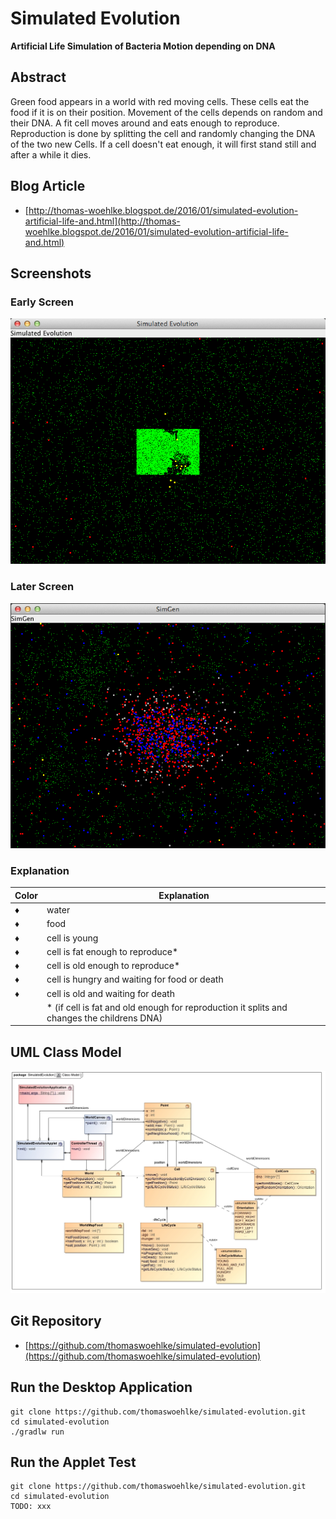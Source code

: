 # Simulated Evolution

**Artificial Life Simulation of Bacteria Motion depending on DNA**

## Abstract

Green food appears in a world with red moving cells. These cells eat the food if it is on their position.
Movement of the cells depends on random and their DNA. A fit cell moves around and eats enough to reproduce.
Reproduction is done by splitting the cell and randomly changing the DNA of the two new Cells.
If a cell doesn't eat enough, it will first stand still and after a while it dies.

## Blog Article 
* [http://thomas-woehlke.blogspot.de/2016/01/simulated-evolution-artificial-life-and.html](http://thomas-woehlke.blogspot.de/2016/01/simulated-evolution-artificial-life-and.html)

## Screenshots

### Early Screen 

![Early Screen](etc/img/screen1.png)

### Later Screen 

![Later Screen](etc/img/screen2.png)

### Explanation
| Color | Explanation |
|-------|-------------|
| <font color="#000000">&diams;</font> | water           |
| <span style="bgcolor:#00FF00">&diams;</span> | food            |
| <span style="bgcolor:#0000FF">&diams;</span> | cell is young   |
| <span style="bgcolor:#FFFF00">&diams;</span> | cell is fat enough to reproduce*   |
| <span style="bgcolor:#FF0000">&diams;</span> | cell is old enough to reproduce*   |
| <span style="bgcolor:#C0C0C0">&diams;</span> | cell is hungry and waiting for food or death   |
| <span style="bgcolor:#404040">&diams;</span> | cell is old and waiting for death   |
| &nbsp; | * (if cell is fat and old enough for reproduction it splits and changes the childrens DNA)   |

## UML Class Model

![UML Class Model](etc/img/Class_Model.jpg)

## Git Repository
* [https://github.com/thomaswoehlke/simulated-evolution](https://github.com/thomaswoehlke/simulated-evolution)

## Run the Desktop Application
```
git clone https://github.com/thomaswoehlke/simulated-evolution.git
cd simulated-evolution
./gradlw run
```

## Run the Applet Test
```
git clone https://github.com/thomaswoehlke/simulated-evolution.git
cd simulated-evolution
TODO: xxx
```


